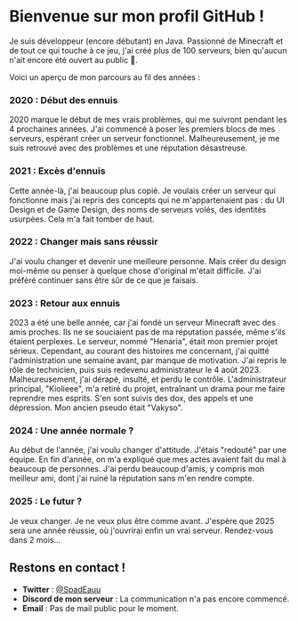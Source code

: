 # Bienvenue sur mon profil GitHub !

Je suis développeur (encore débutant) en Java. Passionné de Minecraft et de tout ce qui touche à ce jeu, j'ai créé plus de 100 serveurs, bien qu'aucun n'ait encore été ouvert au public 🤣.

Voici un aperçu de mon parcours au fil des années :

### 2020 : Début des ennuis
2020 marque le début de mes vrais problèmes, qui me suivront pendant les 4 prochaines années. 
J'ai commencé à poser les premiers blocs de mes serveurs, espérant créer un serveur fonctionnel. 
Malheureusement, je me suis retrouvé avec des problèmes et une réputation désastreuse.

### 2021 : Excès d'ennuis
Cette année-là, j'ai beaucoup plus copié.
Je voulais créer un serveur qui fonctionne mais j'ai repris des concepts qui ne m'appartenaient pas : du UI Design et de Game Design, des noms de serveurs volés,
des identités usurpées. Cela m'a fait tomber de haut.

### 2022 : Changer mais sans réussir
J'ai voulu changer et devenir une meilleure personne. 
Mais créer du design moi-même ou penser à quelque chose d'original m'était difficile. 
J'ai préféré continuer sans être sûr de ce que je faisais.

### 2023 : Retour aux ennuis
2023 a été une belle année, car j'ai fondé un serveur Minecraft avec des amis proches. 
Ils ne se souciaient pas de ma réputation passée, même s'ils étaient perplexes. 
Le serveur, nommé "Henaria", était mon premier projet sérieux.
Cependant, au courant des histoires me concernant, j'ai quitté l'administration une semaine avant, par manque de motivation.
J'ai repris le rôle de technicien, puis suis redevenu administrateur le 4 août 2023. Malheureusement, j'ai dérapé, insulté, et perdu le contrôle.
L'administrateur principal, "Kiolieee", m'a retiré du projet, entraînant un drama pour me faire reprendre mes esprits. 
S'en sont suivis des dox, des appels et une dépression. Mon ancien pseudo était "Vakyso".

### 2024 : Une année normale ?
Au début de l'année, j'ai voulu changer d'attitude. 
J'étais "redouté" par une équipe. En fin d'année, on m'a expliqué que mes actes avaient fait du mal à beaucoup de personnes. 
J'ai perdu beaucoup d'amis, y compris mon meilleur ami, dont j'ai ruiné la réputation sans m'en rendre compte.

### 2025 : Le futur ?
Je veux changer. 
Je ne veux plus être comme avant. 
J'espère que 2025 sera une année réussie, où j'ouvrirai enfin un vrai serveur. Rendez-vous dans 2 mois...

## Restons en contact !
- **Twitter** : [@SpadEauu](https://twitter.com/SpadEauu)
- **Discord de mon serveur** : La communication n'a pas encore commencé.
- **Email** : Pas de mail public pour le moment.
